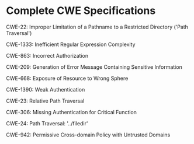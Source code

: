 

# Complete CWE Specifications

CWE-22: Improper Limitation of a Pathname to a Restricted Directory ('Path Traversal')

CWE-1333: Inefficient Regular Expression Complexity

CWE-863: Incorrect Authorization

CWE-209: Generation of Error Message Containing Sensitive Information

CWE-668: Exposure of Resource to Wrong Sphere

CWE-1390: Weak Authentication

CWE-23: Relative Path Traversal

CWE-306: Missing Authentication for Critical Function

CWE-24: Path Traversal: '../filedir'

CWE-942: Permissive Cross-domain Policy with Untrusted Domains